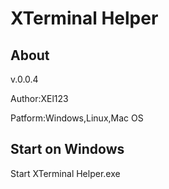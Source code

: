 <h1>XTerminal Helper</h1>
<h2>About</h2>
<p>v.0.0.4</p>
<p>Author:XEl123</p>
<p>Patform:Windows,Linux,Mac OS</p>
<h2>Start on Windows</h2>
<p>Start XTerminal Helper.exe</p>
